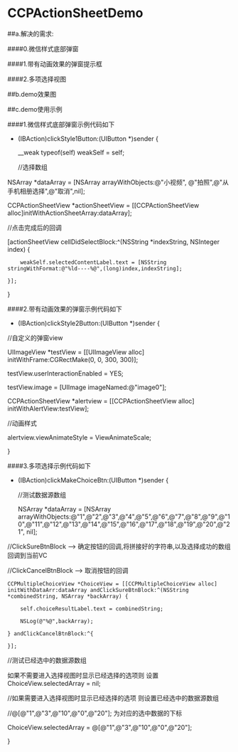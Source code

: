 # CCPActionSheetDemo

##a.解决的需求:

####0.微信样式底部弹窗

####1.带有动画效果的弹窗提示框

####2.多项选择视图

##b.demo效果图



##c.demo使用示例

####1.微信样式底部弹窗示例代码如下

- (IBAction)clickStyle1Button:(UIButton *)sender {
    
    __weak typeof(self) weakSelf = self;
    
    //选择数组
   
 NSArray *dataArray = [NSArray arrayWithObjects:@"小视频", @"拍照",@"从手机相册选择",@"取消",nil];
    
 CCPActionSheetView *actionSheetView = [[CCPActionSheetView alloc]initWithActionSheetArray:dataArray];
   
 //点击完成后的回调
   
 [actionSheetView cellDidSelectBlock:^(NSString *indexString, NSInteger index) {
        
        weakSelf.selectedContentLabel.text = [NSString stringWithFormat:@"%ld----%@",(long)index,indexString];
        
    }];
}

####2.带有动画效果的弹窗示例代码如下

- (IBAction)clickStyle2Button:(UIButton *)sender {
 
//自定义的弹窗view
    
 UIImageView *testView = [[UIImageView alloc] initWithFrame:CGRectMake(0, 0, 300, 300)];
   
 testView.userInteractionEnabled = YES;
   
 testView.image = [UIImage imageNamed:@"image0"];

 CCPActionSheetView *alertview = [[CCPActionSheetView alloc] initWithAlertView:testView];
 
//动画样式

 alertview.viewAnimateStyle = ViewAnimateScale;
 
}


####3.多项选择示例代码如下

- (IBAction)clickMakeChoiceBtn:(UIButton *)sender {

   //测试数据源数组

    NSArray *dataArray = [NSArray arrayWithObjects:@"1",@"2",@"3",@"4",@"5",@"6",@"7",@"8",@"9",@"10",@"11",@"12",@"13",@"14",@"15",@"16",@"17",@"18",@"19",@"20",@"21", nil];
    
//ClickSureBtnBlock —> 确定按钮的回调,将拼接好的字符串,以及选择成功的数组回调到当前VC

//ClickCancelBtnBlock —> 取消按钮的回调

    CCPMultipleChoiceView *ChoiceView = [[CCPMultipleChoiceView alloc] initWithDataArr:dataArray andClickSureBtnBlock:^(NSString *combinedString, NSArray *backArray) {
    
        self.choiceResultLabel.text = combinedString;
        
        NSLog(@"%@",backArray);
        
    } andClickCancelBtnBlock:^{
        
    }];
//测试已经选中的数据源数组  

如果不需要进入选择视图时显示已经选择的选项则  设置      ChoiceView.selectedArray = nil;

//如果需要进入选择视图时显示已经选择的选项 则设置已经选中的数据源数组  

//@[@"1",@"3",@"10",@"0",@"20"]; 为对应的选中数据的下标

 ChoiceView.selectedArray = @[@"1",@"3",@"10",@"0",@"20"];
 
}

